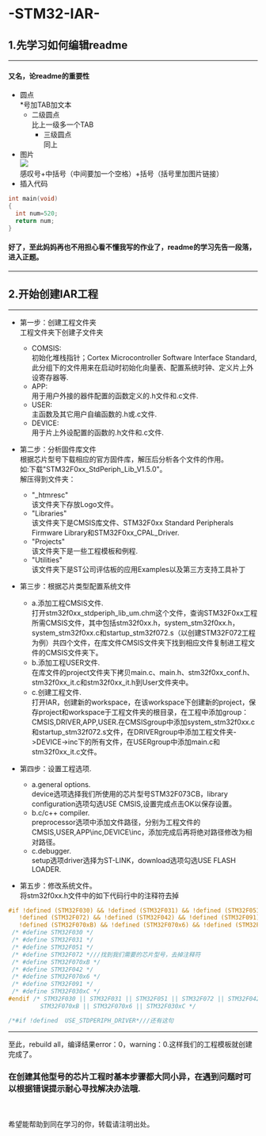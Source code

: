 # -STM32-IAR-
##  1.先学习如何编辑readme
----
#### 又名，论readme的重要性
* 圆点<br>
*号加TAB加文本
  * 二级圆点<br>
  比上一级多一个TAB
    * 三级圆点<br>
    同上
* 图片<br>
![ ](https://ss2.bdstatic.com/70cFvnSh_Q1YnxGkpoWK1HF6hhy/it/u=2375676017,2209238083&fm=27&gp=0.jpg "github logo")<br>
感叹号+中括号（中间要加一个空格）+括号（括号里加图片链接）
* 插入代码<br>
```C
int main(void)
{
  int num=520;
  return num;
}
```
#### 好了，至此妈妈再也不用担心看不懂我写的作业了，readme的学习先告一段落，进入正题。

---

## 2.开始创建IAR工程
----
* 第一步：创建工程文件夹<br>
工程文件夹下创建子文件夹<br>
  * COMSIS:<br>
  初始化堆栈指针；Cortex Microcontroller Software Interface Standard,此分组下的文件用来在启动时初始化向量表、配置系统时钟、定义片上外设寄存器等. <br>
  * APP:<br>
  用于用户外接的器件配置的函数定义的.h文件和.c文件.<br>
  * USER:<br>
  主函数及其它用户自编函数的.h或.c文件.<br>
  * DEVICE:<br>
  用于片上外设配置的函数的.h文件和.c文件.<br>
 
 
* 第二步：分析固件库文件<br>
根据芯片型号下载相应的官方固件库，解压后分析各个文件的作用。<br>
如:下载"STM32F0xx_StdPeriph_Lib_V1.5.0"。<br>
解压得到文件夹：<br>
  * "_htmresc"<br> 
  该文件夹下存放Logo文件。<br>
  * "Libraries"<br>
  该文件夹下是CMSIS库文件、STM32F0xx Standard Peripherals Firmware Library和STM32F0xx_CPAL_Driver.<br>
  * "Projects"<br>
  该文件夹下是一些工程模板和例程.<br>
  * "Utilities"<br>
  该文件夹下是ST公司评估板的应用Examples以及第三方支持工具补丁<br>
 * 第三步：根据芯片类型配置系统文件<br>
   * a.添加工程CMSIS文件.<br>
  打开stm32f0xx_stdperiph_lib_um.chm这个文件，查询STM32F0xx工程所需CMSIS文件，其中包括stm32f0xx.h，system_stm32f0xx.h，system_stm32f0xx.c和startup_stm32f072.s（以创建STM32F072工程为例）共四个文件，在库文件CMSIS文件夹下找到相应文件复制进工程文件的CMSIS文件夹下。<br>
   * b.添加工程USER文件.<br>
  在库文件的project文件夹下拷贝main.c、main.h、stm32f0xx_conf.h、stm32f0xx_it.c和stm32f0xx_it.h到User文件夹中。<br>
   * c.创建工程文件.<br>
  打开IAR，创建新的workspace，在该workspace下创建新的project，保存project和workspace于工程文件夹的根目录，在工程中添加group：CMSIS,DRIVER,APP,USER.在CMSISgroup中添加system_stm32f0xx.c和startup_stm32f072.s文件，在DRIVERgroup中添加工程文件夹->DEVICE->inc下的所有文件，在USERgroup中添加main.c和stm32f0xx_it.c文件。<br>
 * 第四步：设置工程选项.<br>
   * a.general options.<br>
  device选项选择我们所使用的芯片型号STM32F073CB，library configuration选项勾选USE CMSIS,设置完成点击OK以保存设置。<br>
   * b.c/c++ compiler.<br>
  preprocessor选项中添加文件路径，分别为工程文件的CMSIS,USER,APP\inc,DEVICE\inc，添加完成后再将绝对路径修改为相对路径。<br>
   * c.debugger.<br>
  setup选项driver选择为ST-LINK，download选项勾选USE FLASH LOADER.<br>
 * 第五步：修改系统文件。<br>
 将stm32f0xx.h文件中的如下代码行中的注释符去掉
 ```c
 #if !defined (STM32F030) && !defined (STM32F031) && !defined (STM32F051) && \
    !defined (STM32F072) && !defined (STM32F042) && !defined (STM32F091) && \
    !defined (STM32F070xB) && !defined (STM32F070x6) && !defined (STM32F030xC)
  /* #define STM32F030 */   
  /* #define STM32F031 */   
  /* #define STM32F051 */   
  /* #define STM32F072 *///找到我们需要的芯片型号，去掉注释符
  /* #define STM32F070xB */   
  /* #define STM32F042 */
  /* #define STM32F070x6 */   
  /* #define STM32F091 */
  /* #define STM32F030xC */  
#endif /* STM32F030 || STM32F031 || STM32F051 || STM32F072 || STM32F042 || STM32F091 ||
          STM32F070xB || STM32F070x6 || STM32F030xC */
 ```
 ```c
 /*#if !defined  USE_STDPERIPH_DRIVER*///还有这句
 ```
 ----
 至此，rebuild all，编译结果error：0，warning：0.这样我们的工程模板就创建完成了。<br>
 ### 在创建其他型号的芯片工程时基本步骤都大同小异，在遇到问题时可以根据错误提示耐心寻找解决办法哦.<br>
 <br><br>
希望能帮助到同在学习的你，转载请注明出处。
  

